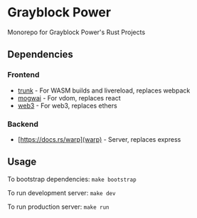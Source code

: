 # Grayblock Power

Monorepo for Grayblock Power's Rust Projects

## Dependencies

### Frontend

- [trunk](https://docs.rs/crate/trunk) - For WASM builds and livereload, replaces webpack
- [mogwai](https://docs.rs/mogwai) - For vdom, replaces react
- [web3](https://docs.rs/web3) - For web3, replaces ethers

### Backend

- [https://docs.rs/warp](warp) - Server, replaces express

## Usage

To bootstrap dependencies: `make bootstrap`

To run development server: `make dev`

To run production server: `make run`
